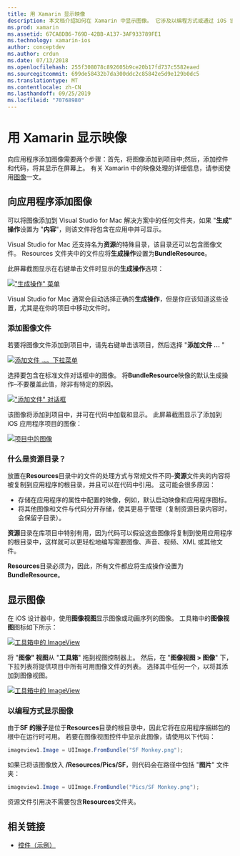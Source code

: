 ```yaml
---
title: 用 Xamarin 显示映像
description: 本文档介绍如何在 Xamarin 中显示图像。 它涉及以编程方式或通过 iOS 设计器将图像添加到应用。
ms.prod: xamarin
ms.assetid: 67CA8DB6-769D-42BB-A137-3AF933789FE1
ms.technology: xamarin-ios
author: conceptdev
ms.author: crdun
ms.date: 07/13/2018
ms.openlocfilehash: 255f308078c892605b9ce20b17fd737c5582eaed
ms.sourcegitcommit: 699de58432b7da300ddc2c85842e5d9e129b0dc5
ms.translationtype: MT
ms.contentlocale: zh-CN
ms.lasthandoff: 09/25/2019
ms.locfileid: "70768980"
---
```

# <a name="displaying-images-with-xamarinios"></a>用 Xamarin 显示映像

向应用程序添加图像需要两个步骤：首先，将图像添加到项目中;然后，添加控件和代码，将其显示在屏幕上。 有关 Xamarin 中的映像处理的详细信息，请参阅使用[图像](~/ios/app-fundamentals/images-icons/index.md)一文。

## <a name="adding-images-to-your-app"></a>向应用程序添加图像

可以将图像添加到 Visual Studio for Mac 解决方案中的任何文件夹，如果 "**生成" 操作**设置为 "**内容**"，则该文件将包含在应用中并可显示。

Visual Studio for Mac 还支持名为**资源**的特殊目录，该目录还可以包含图像文件。 Resources 文件夹中的文件应将**生成操作**设置为**BundleResource**。

此屏幕截图显示在右键单击文件时显示的**生成操作**选项：

 [![](image-images/image30a.png "\"生成操作\" 菜单")](image-images/image30a.png#lightbox)

Visual Studio for Mac 通常会自动选择正确的**生成操作**，但是你应该知道这些设置，尤其是在你的项目中移动文件时。

### <a name="adding-an-image-file"></a>添加图像文件

若要将图像文件添加到项目中，请先右键单击该项目，然后选择 "**添加文件 ...** "

 [![](image-images/image31a.png "添加文件 .。。下拉菜单")](image-images/image31a.png#lightbox)

选择要包含在标准文件对话框中的图像。 将**BundleResource**映像的默认生成操作–不要覆盖此值，除非有特定的原因。

 [![](image-images/image32a.png "\"添加文件\" 对话框")](image-images/image32a.png#lightbox)

该图像将添加到项目中，并可在代码中加载和显示。 此屏幕截图显示了添加到 iOS 应用程序项目的图像：

 [![](image-images/image33a.png "项目中的图像")](image-images/image33a.png#lightbox)

### <a name="what-is-the-resources-directory"></a>什么是资源目录？

放置在**Resources**目录中的文件的处理方式与常规文件不同–**资源**文件夹的内容将被复制到应用程序的根目录，并且可以在代码中引用。 这可能会很多原因：

- 存储在应用程序的属性中配置的映像，例如，默认启动映像和应用程序图标。
- 将其他图像和文件与代码分开存储，使其更易于管理（复制资源目录内容时，会保留子目录）。

**资源**目录在库项目中特别有用，因为代码可以假设这些图像将复制到使用应用程序的根目录中，这样就可以更轻松地编写需要图像、声音、视频、XML 或其他文件。

**Resources**目录必须为，因此，所有文件都应将生成操作设置为**BundleResource**。

## <a name="displaying-the-image"></a>显示图像

在 iOS 设计器中，使用**图像视图**显示图像或动画序列的图像。 工具箱中的**图像视图**图标如下所示：

 [![](image-images/image35a.png "工具箱中的 ImageView")](image-images/image35.png#lightbox)

将 "**图像" 视图**从 "**工具箱**" 拖到视图控制器上。 然后，在 "**图像视图 > 图像**" 下，下拉列表将提供项目中所有可用图像文件的列表。 选择其中任何一个，以将其添加到图像视图。

 [![](image-images/image36a.png "工具箱中的 ImageView")](image-images/image36.png#lightbox)

### <a name="displaying-the-image-programmatically"></a>以编程方式显示图像

由于**SF 的猴子**是位于**Resources**目录的根目录中，因此它将在应用程序捆绑包的根中在运行时可用。 若要在图像视图控件中显示此图像，请使用以下代码：

```csharp
imageview1.Image = UIImage.FromBundle("SF Monkey.png");
```

如果已将该图像放入 **/Resources/Pics/SF**，则代码会在路径中包括 "**图片**" 文件夹：

```csharp
imageview1.Image = UIImage.FromBundle("Pics/SF Monkey.png");
```

资源文件引用决不需要包含**Resources**文件夹。

## <a name="related-links"></a>相关链接

- [控件（示例）](https://docs.microsoft.com/samples/xamarin/ios-samples/controls)
